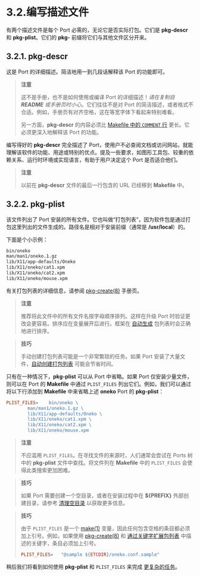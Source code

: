 # 3.2.编写描述文件

有两个描述文件是每个 Port 必需的，无论它是否实际打包。它们是 **pkg-descr** 和 **pkg-plist**。它们的 **pkg-** 前缀将它们与其他文件区分开来。

## 3.2.1. **pkg-descr**

这是 Port 的详细描述。简洁地用一到几段话解释该 Port 的功能即可。

>**注意**
>
>这不是手册，也不是如何使用或编译 Port 的详细描述！*请在复制自 **README** 或手册页时小心*。它们往往不是对 Port 的简洁描述，或者格式不合适。例如，手册页有对齐空格，这在等宽字体下看起来特别难看。
>
>另一方面，**pkg-descr** 的内容必须比 [Makefile 中的 `COMMENT` 行](https://docs.freebsd.org/en/books/porters-handbook/makefiles/#makefile-comment) 更长。它必须更深入地解释该 Port 的功能。

编写得好的 **pkg-descr** 完全描述了 Port，使用户不必查阅文档或访问网站，就能理解该软件的功能、用途或特别的优点。提及一些要求，如图形工具包、较重的依赖关系、运行时环境或实现语言，有助于用户决定这个 Port 是否适合他们。

>**注意**
>
>以前在 **pkg-descr** 文件的最后一行包含的 URL 已经移到 **Makefile** 中。

## 3.2.2. **pkg-plist**

该文件列出了 Port 安装的所有文件。它也叫做“打包列表”，因为软件包是通过打包这里列出的文件生成的。路径名是相对于安装前缀（通常是 **/usr/local**）的。

下面是个小示例：

```makefile
bin/oneko
man/man1/oneko.1.gz
lib/X11/app-defaults/Oneko
lib/X11/oneko/cat1.xpm
lib/X11/oneko/cat2.xpm
lib/X11/oneko/mouse.xpm
```

有关打包列表的详细信息，请参阅 [pkg-create(8)](https://man.freebsd.org/cgi/man.cgi?query=pkg-create&sektion=8&format=html) 手册页。

>**注意**
>
> 推荐将此文件中的所有文件名按字母顺序排列。这样在升级 Port 时验证更改会更容易。排序应在变量展开后进行。框架在 [自动生成](https://docs.freebsd.org/en/books/porters-handbook/plist/#plist-autoplist) 包列表时会正确地进行排序。 

>**技巧**
>
>手动创建打包列表可能是一个非常繁琐的任务。如果 Port 安装了大量文件，[自动创建打包列表](https://docs.freebsd.org/en/books/porters-handbook/plist/#plist-autoplist) 可能会节省时间。

只有在一种情况下，**pkg-plist** 可以从 Port 中省略。如果 Port 仅安装少量文件，则可以在 Port 的 **Makefile** 中通过 `PLIST_FILES` 列出它们。例如，我们可以通过将以下行添加到 **Makefile** 中来省略上述 **oneko** Port 的 **pkg-plist**：

```makefile
PLIST_FILES=	bin/oneko \
		man/man1/oneko.1.gz \
		lib/X11/app-defaults/Oneko \
		lib/X11/oneko/cat1.xpm \
		lib/X11/oneko/cat2.xpm \
		lib/X11/oneko/mouse.xpm
```

>**注意**
>
>不应滥用 `PLIST_FILES`。在寻找文件的来源时，人们通常会尝试在 Ports 树中的 **pkg-plist** 文件中查找。将文件列在 **Makefile** 中的 `PLIST_FILES` 会使得此类搜索更加困难。 

>**技巧**
>
> 如果 Port 需要创建一个空目录，或者在安装过程中在 **\${PREFIX}** 外部创建目录，请参考 [清理空目录](https://docs.freebsd.org/en/books/porters-handbook/plist/#plist-dir-cleaning) 以获取更多信息。 

>**技巧**
>
>由于 `PLIST_FILES` 是一个 [make(1)](https://man.freebsd.org/cgi/man.cgi?query=make&sektion=1&format=html) 变量，因此任何包含空格的条目都必须加上引号。例如，如果使用 [pkg-create(8)](https://man.freebsd.org/cgi/man.cgi?query=pkg-create&sektion=8&format=html) 和 [通过关键字扩展包列表](https://docs.freebsd.org/en/books/porters-handbook/plist/#plist-keywords) 中描述的关键字，条目必须加上引号。
>
>```makefile
>PLIST_FILES=	"@sample ${ETCDIR}/oneko.conf.sample"
>``` 

稍后我们将看到如何使用 **pkg-plist** 和 `PLIST_FILES` 来完成 [更复杂的任务](https://docs.freebsd.org/en/books/porters-handbook/plist/#plist)。
